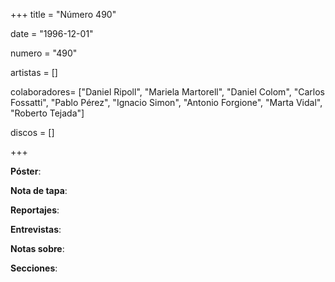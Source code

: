 +++
title = "Número 490"

date = "1996-12-01"

numero = "490"

artistas = []

colaboradores= ["Daniel Ripoll", "Mariela Martorell", "Daniel Colom", "Carlos Fossatti", "Pablo Pérez", "Ignacio Simon", "Antonio Forgione", "Marta Vidal", "Roberto Tejada"]

discos = []

+++

**Póster**: 

**Nota de tapa**: 

**Reportajes**: 

**Entrevistas**: 

**Notas sobre**:

**Secciones**:
